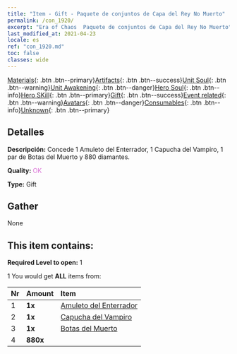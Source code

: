 ```yaml
---
title: "Item - Gift - Paquete de conjuntos de Capa del Rey No Muerto"
permalink: /con_1920/
excerpt: "Era of Chaos  Paquete de conjuntos de Capa del Rey No Muerto"
last_modified_at: 2021-04-23
locale: es
ref: "con_1920.md"
toc: false
classes: wide
---
```

 [Materials](/ItemsES/){: .btn .btn--primary}[Artifacts](/ItemsES/Artifacts/){: .btn .btn--success}[Unit Soul](/ItemsES/UnitSoul/){: .btn .btn--warning}[Unit Awakening](/ItemsES/UnitAwakening/){: .btn .btn--danger}[Hero Soul](/ItemsES/HeroSoul/){: .btn .btn--info}[Hero SKill](/ItemsES/HeroSkill/){: .btn .btn--primary}[Gift](/ItemsES/Gift/){: .btn .btn--success}[Event related](/ItemsES/Events/){: .btn .btn--warning}[Avatars](/ItemsES/Avatars/){: .btn .btn--danger}[Consumables](/ItemsES/Consumables/){: .btn .btn--info}[Unknown](/ItemsES/Unknown/){: .btn .btn--primary}

## Detalles
 **Descripción:** Concede 1 Amuleto del Enterrador, 1 Capucha del Vampiro, 1 par de Botas del Muerto y 880 diamantes.

 **Quality:** <span style="color: #DA70D6">OK</span>

 **Type:** Gift

## Gather

  None

## This item contains:

 **Required Level to open:** 1

 1 You would get **ALL** items  from:

  | Nr | Amount |     Item    |
  |:---|:-------|:------------|
  | 1 |  **1x** | [Amuleto del Enterrador](/ItemsES/art_129/) |  | 
  | 2 |  **1x** | [Capucha del Vampiro](/ItemsES/art_130/) |  | 
  | 3 |  **1x** | [Botas del Muerto](/ItemsES/art_131/) |  | 
  | 4 |  **880x** | <i class="fas fa-gem"/> |  | 
